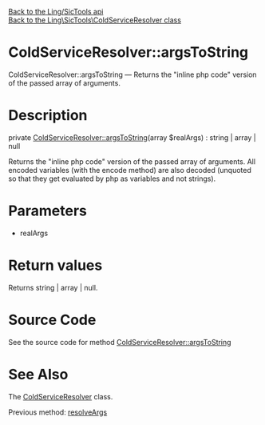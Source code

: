 [Back to the Ling/SicTools api](https://github.com/lingtalfi/SicTools/blob/master/doc/api/Ling/SicTools.md)<br>
[Back to the Ling\SicTools\ColdServiceResolver class](https://github.com/lingtalfi/SicTools/blob/master/doc/api/Ling/SicTools/ColdServiceResolver.md)


ColdServiceResolver::argsToString
================



ColdServiceResolver::argsToString — Returns the "inline php code" version of the passed array of arguments.




Description
================


private [ColdServiceResolver::argsToString](https://github.com/lingtalfi/SicTools/blob/master/doc/api/Ling/SicTools/ColdServiceResolver/argsToString.md)(array $realArgs) : string | array | null




Returns the "inline php code" version of the passed array of arguments.
All encoded variables (with the encode method) are also decoded (unquoted so that they get evaluated by php as variables and not strings).




Parameters
================


- realArgs

    


Return values
================

Returns string | array | null.








Source Code
===========
See the source code for method [ColdServiceResolver::argsToString](https://github.com/lingtalfi/SicTools/blob/master/ColdServiceResolver.php#L401-L405)


See Also
================

The [ColdServiceResolver](https://github.com/lingtalfi/SicTools/blob/master/doc/api/Ling/SicTools/ColdServiceResolver.md) class.

Previous method: [resolveArgs](https://github.com/lingtalfi/SicTools/blob/master/doc/api/Ling/SicTools/ColdServiceResolver/resolveArgs.md)<br>

